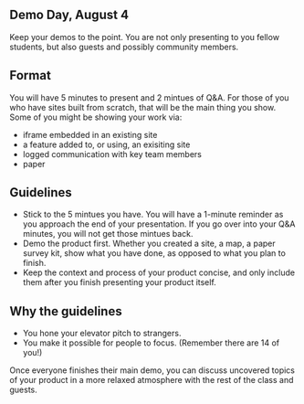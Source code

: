 ## Demo Day, August 4

Keep your demos to the point. You are not only presenting to you fellow students, but also guests and possibly community members. 

## Format

You will have 5 minutes to present and 2 mintues of Q&A. For those of you who have sites built from scratch, that will be the main thing you show. Some of you might be showing your work via:

- iframe embedded in an existing site
- a feature added to, or using, an exisiting site
- logged communication with key team members
- paper

## Guidelines

- Stick to the 5 mintues you have. You will have a 1-minute reminder as you approach the end of your presentation. If you go over into your Q&A minutes, you will not get those mintues back.
- Demo the product first. Whether you created a site, a map, a paper survey kit, show what you have done, as opposed to what you plan to finish.
- Keep the context and process of your product concise, and only include them after you finish presenting your product itself.

## Why the guidelines

- You hone your elevator pitch to strangers.
- You make it possible for people to focus. (Remember there are 14 of you!)

Once everyone finishes their main demo, you can discuss uncovered topics of your product in a more relaxed atmosphere with the rest of the class and guests.